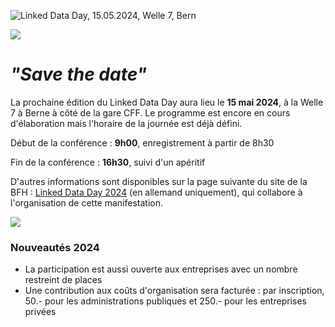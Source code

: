 ![Linked Data Day, 15.05.2024, Welle 7, Bern](/static-assets/img/linked-data-day-2024-fr.png)

![   ](/static-assets/img/white-space-2.jpg)

# *"Save the date"*

La prochaine édition du Linked Data Day aura lieu le **15 mai 2024**, à la Welle 7 à Berne à côté de la gare CFF. Le programme est encore en cours d'élaboration mais l'horaire de la journée est déjà défini.

Début de la conférence : **9h00**, enregistrement à partir de 8h30

Fin de la conférence : **16h30**, suivi d'un apéritif

D'autres informations sont disponibles sur la page suivante du site de la BFH : [Linked Data Day 2024](https://www.bfh.ch/de/aktuell/fachveranstaltungen/linked-data-day-2024/) (en allemand uniquement), qui collabore à l'organisation de cette manifestation.

![   ](/static-assets/img/white-space-2.jpg)

### Nouveautés 2024

* La participation est aussi ouverte aux entreprises avec un nombre restreint de places
* Une contribution aux coûts d'organisation sera facturée : par inscription, 50.- pour les administrations publiques et 250.- pour les entreprises privées
